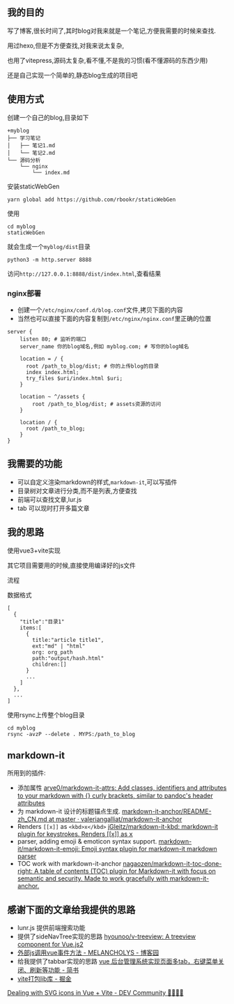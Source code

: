 ## 我的目的

写了博客,很长时间了,其时blog对我来就是一个笔记,方便我需要的时候来查找.

用过hexo,但是不方便查找,对我来说太复杂,

也用了vitepress,源码太复杂,看不懂,不是我的习惯(看不懂源码的东西少用)

还是自己实现一个简单的,静态blog生成的项目吧

## 使用方式



创建一个自己的blog,目录如下

```
+myblog
├── 学习笔记
│   ├── 笔记1.md
│   └── 笔记2.md
└── 源码分析
    └── nginx
        └── index.md
```

安装staticWebGen

```
yarn global add https://github.com/rbookr/staticWebGen
```

使用

```
cd myblog
staticWebGen 
```

就会生成一个`myblog/dist`目录

```
python3 -m http.server 8888
```
访问`http://127.0.0.1:8888/dist/index.html`,查看结果

### nginx部署

- 创建一个`/etc/nginx/conf.d/blog.conf`文件,拷贝下面的内容
- 当然也可以直接下面的内容复制到`/etc/nginx/nginx.conf`里正确的位置

```
server {
    listen 80; # 监听的端口
    server_name 你的blog域名,例如 myblog.com; # 写你的blog域名

    location = / {
      root /path_to_blog/dist; # 你的上传blog的目录
      index index.html;
      try_files $uri/index.html $uri;
    }

    location ~ ^/assets { 
        root /path_to_blog/dist; # assets资源的访问
    }

    location / {
      root /path_to_blog;
    }
}
```

## 我需要的功能

- 可以自定义渲染markdown的样式,`markdown-it`,可以写插件
- 目录树对文章进行分类,而不是列表,方便查找
- 前端可以查找文章,lur.js
- tab 可以现时打开多篇文章

## 我的思路

使用vue3+vite实现

其它项目需要用的时候,直接使用编译好的js文件

流程

数据格式

```
[
  {
    "title":"目录1"
    items:[
      {
        title:"article title1",
        ext:"md" | "html"
        org: org_path
        path:"output/hash.html"
        children:[]
      }
      ...
    ]
  },
  ...
]
```

使用rsync上传整个blog目录

```
cd myblog
rsync -avzP --delete . MYPS:/path_to_blog
```

## markdown-it

所用到的插件:

- 添加属性 [arve0/markdown-it-attrs: Add classes, identifiers and attributes to your markdown with {} curly brackets, similar to pandoc's header attributes](https://github.com/arve0/markdown-it-attrs) 
- 为 markdown-it 设计的标题锚点生成. [markdown-it-anchor/README-zh\_CN.md at master · valeriangalliat/markdown-it-anchor](https://github.com/valeriangalliat/markdown-it-anchor/blob/master/README-zh_CN.md)
- Renders `[[x]]` as `<kbd>x</kbd>` [jGleitz/markdown-it-kbd: markdown-it plugin for keystrokes. Renders [[x]] as <kbd>x</kbd>](https://github.com/jGleitz/markdown-it-kbd)
- parser, adding emoji & emoticon syntax support. [markdown-it/markdown-it-emoji: Emoji syntax plugin for markdown-it markdown parser](https://github.com/markdown-it/markdown-it-emoji)
- TOC work with markdown-it-anchor [nagaozen/markdown-it-toc-done-right: A table of contents (TOC) plugin for Markdown-it with focus on semantic and security. Made to work gracefully with markdown-it-anchor.](https://github.com/nagaozen/markdown-it-toc-done-right)

## 感谢下面的文章给我提供的思路


- lunr.js 提供前端搜索功能
- 提供了sideNavTree实现的思路 [hyounoo/v-treeview: A treeview component for Vue.js2](https://github.com/hyounoo/v-treeview)
- [外部js调用vue事件方法 - MELANCHOLYS - 博客园](https://www.cnblogs.com/melancholys/p/16547793.html)
- 给我提供了tabbar实现的思路 [vue 后台管理系统实现页面多tab，右键菜单关闭、刷新等功能 - 简书](https://www.jianshu.com/p/78d09060bbb0)
- [vite打包lib库 - 掘金](https://juejin.cn/post/7073646687968821256)


[Dealing with SVG icons in Vue + Vite - DEV Community 👩‍💻👨‍💻](https://dev.to/geowrgetudor/dealing-with-svg-icons-in-vue-vite-an9)
